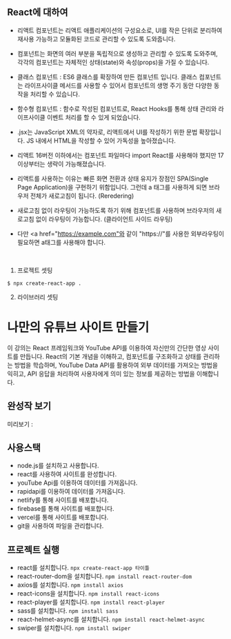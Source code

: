 ## React에 대하여
- 리액트 컴포넌트는 리액트 애플리케이션의 구성요소로, UI를 작은 단위로 분리하여 재사용 가능하고 모듈화된 코드로 관리할 수 있도록 도와줍니다.

- 컴포넌트는 화면의 여러 부분을 독립적으로 생성하고 관리할 수 있도록 도와주며, 각각의 컴포넌트는 자체적인 상태(state)와 속성(props)을 가질 
수 있습니다.

- 클래스 컴포넌트 : ES6 클래스를 확장하여 만든 컴포넌트 입니다. 클래스 컴포넌트는 라이프사이클 메서드를 사용할 수 있어서 컴포넌트의 생명 주기 동안 다양한 동작을 처리할 수 있습니다.

- 함수형 컴포넌트 : 함수로 작성된 컴포넌트로, React Hooks를 통해 상태 관리와 라이프사이클 이벤트 처리를 할 수 있게 되었습니다.

- .jsx는 JavaScript XML의 약자로, 리액트에서 UI를 작성하기 위한 문법 확장입니다. JS 내에서 HTML을 작성할 수 있어 가독성을 높아졌습니다.

- 리액트 16버전 이하에서는 컴포넌트 파일마다 import React를 사용해야 했지만 17이상부터는 생략이 가능해졌습니다.

- 리액트를 사용하는 이유는 빠른 화면 전환과 상태 유지가 장점인 SPA(Single Page Application)을 구현하기 위함입니다. 그런데 a 태그를 사용하게 되면 브라우저 전체가 새로고침이 됩니다. (Reredering)

- 새로고침 없이 라우팅이 가능하도록 하기 위해 <Link> 컴포넌트를 사용하며 브라우저의 새로고침 없이 라우팅이 가능합니다. (클라이언트 사이드 라우팅)

- 다만 <a href="https://example.com"와 같이 "https://"를 사용한 외부라우팅이 필요하면 a태그를 사용해야 합니다.

<br />


1. 프로젝트 셋팅
```
$ npx create-react-app .
```

2. 라이브러리 셋팅
# 나만의 유튜브 사이트 만들기

이 강의는 React 프레임워크와 YouTube API를 이용하여 자신만의 간단한 영상 사이트를 만듭니다. React의 기본 개념을 이해하고, 컴포넌트를 구조화하고 상태를 관리하는 방법을 학습하며, 
YouTube Data API를 활용하여 외부 데이터를 가져오는 방법을 익히고, API 응답을 처리하여 사용자에게 의미 있는 정보를 제공하는 방법을 이해합니다.

## 완성작 보기
미리보기 : 

## 사용스택
- node.js를 설치하고 사용합니다. 
- react를 사용하여 사이트를 완성합니다. 
- youTube Api를 이용하여 데이터를 가져옵니다.
- rapidapi를 이용하여 데이터를 가져옵니다.
- netlify를 통해 사이트를 배포합니다.
- firebase를 통해 사이트를 배포합니다.
- vercel를 통해 사이트를 배포합니다.
- git을 사용하여 파일을 관리합니다.

## 프로젝트 실행
- react를 설치합니다. `npx create-react-app 타이틀`
- react-router-dom을 설치합니다. `npm install react-router-dom`
- axios를 설치합니다. `npm install axios`
- react-icons을 설치합니다. `npm install react-icons`
- react-player를 설치합니다. `npm install react-player`
- sass를 설치합니다. `npm install sass`
- react-helmet-async를 설치합니다. `npm install react-helmet-async`
- swiper를 설치합니다. `npm install swiper`